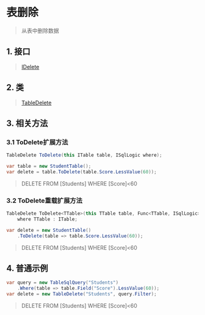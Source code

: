 # 表删除
>从表中删除数据

## 1. 接口
>[IDelete](/api/ShadowSql.Delete.IDelete.html)

## 2. 类
>[TableDelete](/api/ShadowSql.Delete.TableDelete.html)

## 3. 相关方法
### 3.1 ToDelete扩展方法
```csharp
TableDelete ToDelete(this ITable table, ISqlLogic where);
```
```csharp
var table = new StudentTable();
var delete = table.ToDelete(table.Score.LessValue(60));
```
>DELETE FROM [Students] WHERE [Score]<60

### 3.2 ToDelete重载扩展方法
```csharp
TableDelete ToDelete<TTable>(this TTable table, Func<TTable, ISqlLogic> query)
    where TTable : ITable;
```
```csharp
var delete = new StudentTable()
    .ToDelete(table => table.Score.LessValue(60));
```
>DELETE FROM [Students] WHERE [Score]<60

## 4. 普通示例
```csharp
var query = new TableSqlQuery("Students")
    .Where(table => table.Field("Score").LessValue(60));
var delete = new TableDelete("Students", query.Filter);
```

>DELETE FROM [Students] WHERE [Score]<60
